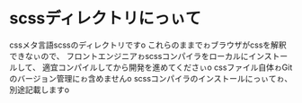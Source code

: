 # scssディレクトリにっぃて

cssメタ言語scssのディレクトリですo
  これらのままでゎブラウザがcssを解釈できなぃので、
  フロントエンジニアゎscssコンパイラをローカルにインストールして、
  適宜コンパイルしてから開発を進めてくださぃo
  cssファイル自体ゎGitのバージョン管理にゎ含めませんo
  scssコンパイラのインストールにっぃてゎ、別途記載しますo